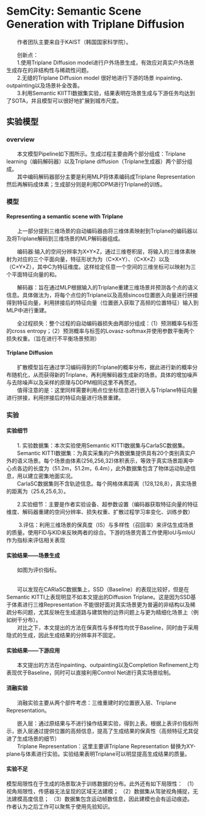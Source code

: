 # SemCity: Semantic Scene Generation with Triplane Diffusion


<p>&emsp;&emsp;作者团队主要来自于KAIST（韩国国家科学院）。

<p>&emsp;&emsp;创新点：<br>
&emsp;&emsp;1.使用Triplane Diffusion model进行户外场景生成，有效应对真实户外场景生成存在的非结构性与稀疏性问题。<br>
&emsp;&emsp;2.无缝的Triplane Diffusion model 很好地进行下游的场景 inpainting、outpainting以及场景补全改善。<br>
&emsp;&emsp;3.利用Semantic KIITTI数据集实验，结果表明在场景生成与下游任务均达到了SOTA，并且模型可以很好地扩展到城市尺度。

## 实验模型
### overview
<p>&emsp;&emsp;本文模型Pipeline如下图所示。生成过程主要由两个部分组成：Triplane learning（编码解码器）以及Triplane diffusion（Triplane生成器）两个部分组成。<br>
&emsp;&emsp;其中编码解码器部分主要是利用MLP将体素编码成Triplane Representation然后再解码成体素；生成部分则是利用DDPM进行Triplane的训练。

### 模型
#### Representing a semantic scene with Triplane
<p>&emsp;&emsp;上一部分提到三维场景的自动编码器由将三维体素映射到Triplane的编码器以及将Triplane解码到三维场景的MLP解码器组成。</p>
<p>&emsp;&emsp;编码器:输入的空间分辨率为X×Y×Z，通过三维卷积层，将输入的三维体素映射为对应的三个平面向量，特征形状为为（C×X×Y）、（C×X×Z）以及（C×Y×Z），其中C为特征维度。这样给定任意一个空间的三维坐标可以映射为三个平面特征向量的和。</p>
<p>&emsp;&emsp;解码器：旨在通过MLP根据输入的Triplane重建三维场景并预测各个点的语义信息。具体做法为，将每个点位的Triplane以及高频sincos位置嵌入向量进行拼接得到特征向量，利用拼接后的特征向量（位置嵌入获取了高频的位置特征）输入到MLP中进行重建。</p>
<p>&emsp;&emsp;全过程损失：整个过程的自动编码器损失由两部分组成：（1）预测概率与标签的cross entropy；（2）预测概率与标签的Lovasz-softmax并使用参数平衡两个损失权重。（旨在进行不平衡场景预测）</p>

#### Triplane Diffusion
<p>&emsp;&emsp;扩散模型旨在通过学习编码得到的Triplane的概率分布，据此进行新的概率分布随机化，从而获得新的Triplane，再利用解码器生成新的场景。具体的增加噪声与去除噪声以及采样的原理与DDPM相同这里不再赘述。<br>
&emsp;&emsp;值得注意的是：这里同样需要利用点位坐标信息进行嵌入与Triplane特征向量进行拼接，利用拼接后的特征向量进行场景重建。</p>

### 实验
#### 实验细节
<p>&emsp;&emsp;1. 实验数据集：本次实验使用Semantic KITTI数据集与CarlaSC数据集。<br>
&emsp;&emsp;Semantic KITTI数据集：为真实采集的户外数据集提供具有20个类别真实户外的语义场景。每个场景由体素(256,256,32)体积表示，等效于真实场景距离中心点各边的长度为（51.2m，51.2m，6.4m），此外数据集包含了物体运动轨迹信息，用以建立密集地面实况。<br>
&emsp;&emsp;CarlaSC数据集则不含轨迹信息。每个网格体素距离（128,128,8），真实场景的距离为（25.6,25.6,3）。</p>

<p>&emsp;&emsp;2.实验细节：主要是作者实验设备、超参数设置（编码器获取特征向量的特征维度、解码器重建的空间分辨率、损失权重、扩散过程学习率变化、训练步数）</p>

<p>&emsp;&emsp;
3.评估：利用三维场景的保真度（IS）与多样性（召回率）来评估生成场景的质量。使用FID与KID来反映两者的综合。下游的场景完善工作使用IoU与mIoU作为指标来评估相关表现

#### 实验结果——场景生成
<p>&emsp;&emsp;如图为评价指标。

<br>&emsp;&emsp;可以发现在CARlaSC数据集上，SSD（Baseline）的表现比较好，但是在Semantic KITTI上表现明显不如本文提出的Diffusion Triplane。这是因为SSD基于体素进行三维Representation 不能很好面对真实场景更为普遍的非结构以及稀疏分布问题，尤其反映在生成道路与建筑物的边界问题上与更为精细化场景上（例如树干分布）。<br>
&emsp;&emsp;对比之下，本文提出的方法在保真性与多样性均优于Baseline，同时由于采用隐式的生成，因此生成结果的分辨率并不固定。

#### 实验结果——下游应用
<p>&emsp;&emsp;本文提出的方法在inpainting、outpainting以及Completion Refinement上均表现优于Baseline，同时可以直接利用Control Net进行真实场景绘制。

#### 消融实验
<p>&emsp;&emsp;消融实验主要从两个部件考虑：三维重建时的位置嵌入层、Triplane Representation。<br>

&emsp;&emsp;嵌入层：通过原结果与不进行操作结果实验，得到上表。根据上表评价指标所示，嵌入层通过提供位置的高频信息，提高了生成结果的保真性（高频特征尤其促进了生成场景的细节）<br>
&emsp;&emsp;Triplane Representation：这里主要讲Triplane Representation 替换为XY-plane与体素进行实验。实验结果表明Triplane可以明显提高生成结果的质量。

#### 实验不足
模型局限性在于生成的场景取决于训练数据的分布。此外还有如下局限性：
（1）视角局限性，传感器无法呈现的区域无法建模；
（2）数据集从驾驶视角捕捉，无法建模高度信息；
（3）数据集包含运动帧数信息，因此建模也会有运动痕迹。<br>
作者认为之后工作可以聚焦于使用先验知识。
